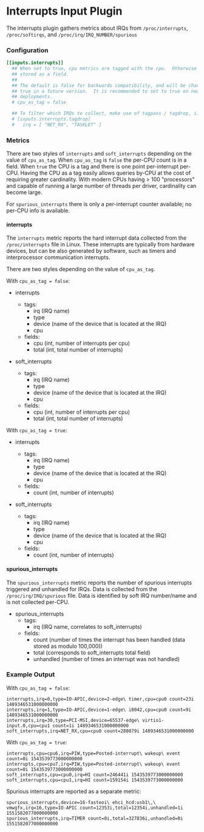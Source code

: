 # Interrupts Input Plugin

The interrupts plugin gathers metrics about IRQs from `/proc/interrupts`, `/proc/softirqs`, 
and `/proc/irq/IRQ_NUMBER/spurious`

### Configuration
```toml
[[inputs.interrupts]]
  ## When set to true, cpu metrics are tagged with the cpu.  Otherwise cpu is
  ## stored as a field.
  ##
  ## The default is false for backwards compatibility, and will be changed to
  ## true in a future version.  It is recommended to set to true on new
  ## deployments.
  # cpu_as_tag = false

  ## To filter which IRQs to collect, make use of tagpass / tagdrop, i.e.
  # [inputs.interrupts.tagdrop]
  #   irq = [ "NET_RX", "TASKLET" ]
```

### Metrics

There are two styles of `interrupts` and `soft_interrupts` depending on the value of `cpu_as_tag`.
When `cpu_as_tag` is `false` the per-CPU count is in a field. When `true` the CPU is a tag and
there is one point per-interrupt per-CPU. Having the CPU as a tag easily allows queries by-CPU at
the cost of requiring greater cardinality. With modern CPUs having > 100 "processors" and capable of
running a large number of threads per driver, cardinality can become large.

For `spurious_interrupts` there is only a per-interrupt counter available; no per-CPU info is 
available.

#### interrupts
The `interrupts` metric reports the hard interrupt data collected from the 
`/proc/interrupts` file in Linux.
These interrupts are typically from hardware devices, but can be also generated by 
software, such as timers and interprocessor communication interrupts.

There are two styles depending on the value of `cpu_as_tag`.

With `cpu_as_tag = false`:

- interrupts
  - tags:
    - irq (IRQ name)
    - type
    - device (name of the device that is located at the IRQ)
    - cpu
  - fields:
    - cpu (int, number of interrupts per cpu)
    - total (int, total number of interrupts)

- soft_interrupts
  - tags:
    - irq (IRQ name)
    - type
    - device (name of the device that is located at the IRQ)
    - cpu
  - fields:
    - cpu (int, number of interrupts per cpu)
    - total (int, total number of interrupts)

With `cpu_as_tag = true`:

- interrupts
  - tags:
    - irq (IRQ name)
    - type
    - device (name of the device that is located at the IRQ)
    - cpu
  - fields:
    - count (int, number of interrupts)

- soft_interrupts
  - tags:
    - irq (IRQ name)
    - type
    - device (name of the device that is located at the IRQ)
    - cpu
  - fields:
    - count (int, number of interrupts)

#### spurious_interrupts
The `spurious_interrupts` metric reports the number of spurious interrupts triggered
and unhandled for IRQs. Data is collected from the `/proc/irq/IRQ/spurious` file.
Data is identified by soft IRQ number/name and is not collected per-CPU.

- spurious_interrupts
  - tags:
    - irq (IRQ name, correlates to soft_interrupts)
  - fields:
    - count (number of times the interrupt has been handled (data stored as modulo 100,000))
    - total (corresponds to soft_interrupts total field)
    - unhandled (number of times an interrupt was not handled)

### Example Output

With `cpu_as_tag = false`:
```
interrupts,irq=0,type=IO-APIC,device=2-edge\ timer,cpu=cpu0 count=23i 1489346531000000000
interrupts,irq=1,type=IO-APIC,device=1-edge\ i8042,cpu=cpu0 count=9i 1489346531000000000
interrupts,irq=30,type=PCI-MSI,device=65537-edge\ virtio1-input.0,cpu=cpu1 count=1i 1489346531000000000
soft_interrupts,irq=NET_RX,cpu=cpu0 count=280879i 1489346531000000000
```

With `cpu_as_tag = true`:
```
interrupts,cpu=cpu6,irq=PIW,type=Posted-interrupt\ wakeup\ event count=0i 1543539773000000000
interrupts,cpu=cpu7,irq=PIW,type=Posted-interrupt\ wakeup\ event count=0i 1543539773000000000
soft_interrupts,cpu=cpu0,irq=HI count=246441i 1543539773000000000
soft_interrupts,cpu=cpu1,irq=HI count=159154i 1543539773000000000
```

Spurious interrupts are reported as a separate metric:
```
spurious_interrupts,device=16-fasteoi\ ehci_hcd:usb1\,\ vmwgfx,irq=16,type=IO-APIC count=12353i,total=12354i,unhandled=1i 1551582077000000000
spurious_interrupts,irq=TIMER count=0i,total=327836i,unhandled=0i 1551582077000000000
```
